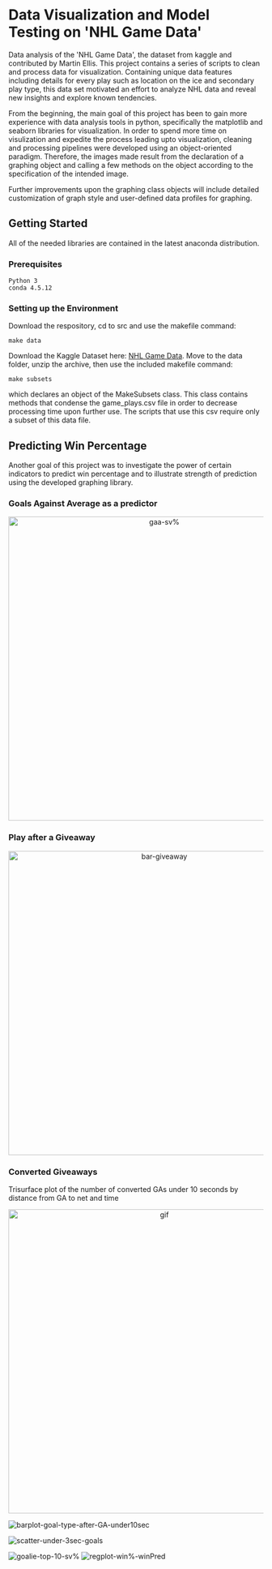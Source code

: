 # Data Visualization and Model Testing on 'NHL Game Data' 

Data analysis of the 'NHL Game Data', the dataset from kaggle and contributed by Martin Ellis. This project contains a series of scripts to clean and process data for visualization. Containing unique data features including details for every play such as location on the ice and secondary play type, this data set motivated an effort to analyze NHL data and reveal new insights and explore known tendencies. 

From the beginning, the main goal of this project has been to gain more experience with data analysis tools in python, specifically the matplotlib and seaborn libraries for visualization. In order to spend more time on visulization and expedite the process leading upto visualization, cleaning and processing pipelines were developed using an object-oriented paradigm. Therefore, the images made result from the declaration of a graphing object and calling a few methods on the object according to the specification of the intended image.

Further improvements upon the graphing class objects will include detailed customization of graph style and user-defined data profiles for graphing.


## Getting Started
All of the needed libraries are contained in the latest anaconda distribution.
### Prerequisites

```
Python 3
conda 4.5.12
```
### Setting up the Environment
Download the respository, cd to src and use the makefile command:
```
make data
```
Download the Kaggle Dataset here: [NHL Game Data](https://www.kaggle.com/martinellis/nhl-game-data). Move to the data folder, unzip the archive, then use the included makefile command:
```
make subsets
```
which declares an object of the MakeSubsets class. This class contains methods that condense the game_plays.csv file in order to decrease processing time upon further use. The scripts that use this csv require only a subset of this data file. 

## Predicting Win Percentage
Another goal of this project was to investigate the power of certain indicators to predict win percentage and to illustrate strength of prediction using the developed graphing library.
### Goals Against Average as a predictor
<p align='center'>
  <img src='https://user-images.githubusercontent.com/21959159/60749022-4dec2600-9f51-11e9-9166-b688f69e0bd6.png' alt='gaa-sv%' width='600'/>
</p>

### Play after a Giveaway
<p align='center'>
  <img src='https://user-images.githubusercontent.com/21959159/60748876-770bb700-9f4f-11e9-8150-0f58b4e35c35.png' alt='bar-giveaway' width='600'/>
</p>

### Converted Giveaways
Trisurface plot of the number of converted GAs under 10 seconds by distance from GA to net and time
<p align='center'>
  <img src='https://user-images.githubusercontent.com/21959159/58520036-3ca24380-8173-11e9-8646-6cd7a36ec1a7.gif' alt='gif'          width='600'/>
</p>

![barplot-goal-type-after-GA-under10sec](https://user-images.githubusercontent.com/21959159/58521117-87728a00-8178-11e9-85fe-a43a18417b36.png)



![scatter-under-3sec-goals](https://user-images.githubusercontent.com/21959159/58522140-3ebcd000-817c-11e9-82bd-eef97b24b10d.png)

![goalie-top-10-sv%](https://user-images.githubusercontent.com/21959159/58522148-40869380-817c-11e9-840d-8d94bdd0a9aa.png)
![regplot-win%-winPred](https://user-images.githubusercontent.com/21959159/58522149-40869380-817c-11e9-9f48-33ca647cfeaa.png)

